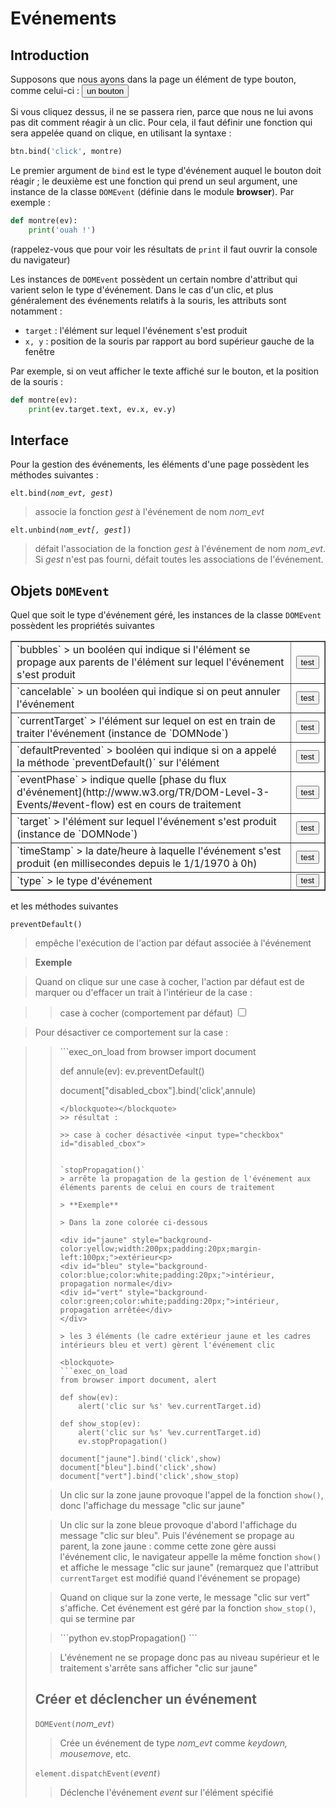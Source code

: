 Evénements
==========

<script type="text/python">
from browser import doc, alert
</script>

Introduction
------------

Supposons que nous ayons dans la page un élément de type bouton, comme 
celui-ci : <button>un bouton</button>

Si vous cliquez dessus, il ne se passera rien, parce que nous ne lui avons pas
 dit comment réagir à un clic. Pour cela, il faut définir une fonction qui 
 sera appelée quand on clique, en utilisant la syntaxe :

```python
btn.bind('click', montre)
```

Le premier argument de `bind` est le type d'événement auquel le bouton doit 
réagir ; le deuxième est une fonction qui prend un seul argument, une instance 
de la classe `DOMEvent` (définie dans le module **browser**). Par exemple :

```python
def montre(ev):
    print('ouah !')
```

(rappelez-vous que pour voir les résultats de `print` il faut ouvrir la 
console du navigateur)

Les instances de `DOMEvent` possèdent un certain nombre d'attribut qui varient 
selon le type d'événement. Dans le cas d'un clic, et plus généralement des 
événements relatifs à la souris, les attributs sont notamment :

- `target` : l'élément sur lequel l'événement s'est produit
- `x, y` : position de la souris par rapport au bord supérieur gauche de la 
fenêtre

Par exemple, si on veut afficher le texte affiché sur le bouton, et la 
position de la souris :

```python
def montre(ev):
    print(ev.target.text, ev.x, ev.y)
```

Interface
---------
Pour la gestion des événements, les éléments d'une page possèdent les 
méthodes suivantes :

<code>elt.bind(_nom\_evt, gest_)</code>

> associe la fonction _gest_ à l'événement de nom _nom\_evt_

<code>elt.unbind(_nom\_evt[, gest_])</code>

> défait l'association de la fonction _gest_ à l'événement de nom _nom\_evt_.
 Si _gest_ n'est pas fourni, défait toutes les associations de l'événement.

Objets `DOMEvent`
-----------------
Quel que soit le type d'événement géré, les instances de la classe `DOMEvent` 
possèdent les propriétés suivantes

<table border=1 cellpadding=5>

<tr>
<td>
`bubbles`
> un booléen qui indique si l'élément se propage aux parents de l'élément sur 
lequel l'événement s'est produit
</td>
<td>
<button id="_bubbles">test</button>
<script type="text/python">
doc['_bubbles'].bind('click',lambda ev:alert('bubbles : %s ' %ev.bubbles))
</script>
</td>
</tr>

<tr>
<td>
`cancelable`
> un booléen qui indique si on peut annuler l'événement
</td>
<td>
<button id="_cancelable">test</button>
<script type="text/python">
doc['_cancelable'].bind('click',lambda ev:alert('cancelable : %s ' %ev.cancelable))
</script>
</td>
</tr>

<tr>
<td>
`currentTarget`
> l'élément sur lequel on est en train de traiter l'événement (instance de `DOMNode`)
</td>
<td>
<button id="_currentTarget">test</button>
<script type="text/python">
doc['_currentTarget'].bind('click',lambda ev:alert('currentTarget : %s ' %ev.currentTarget))
</script>
</td>
</tr>

<tr>
<td>
`defaultPrevented`
> booléen qui indique si on a appelé la méthode `preventDefault()` sur l'élément
</td>
<td>
<button id="_defaultPrevented">test</button>
<script type="text/python">
doc['_defaultPrevented'].bind('click',lambda ev:alert('defaultPrevented : %s ' %ev.defaultPrevented))
</script>
</td>
</tr>

<tr>
<td>
`eventPhase`
> indique quelle [phase du flux d'événement](http://www.w3.org/TR/DOM-Level-3-Events/#event-flow) est en cours de traitement
</td>
<td>
<button id="_eventPhase">test</button>
<script type="text/python">
doc['_eventPhase'].bind('click',lambda ev:alert('eventPhase : %s ' %ev.eventPhase))
</script>
</td>
</tr>

<tr>
<td>
`target`
> l'élément sur lequel l'événement s'est produit (instance de `DOMNode`)
</td>
<td>
<button id="_target">test</button>
<script type="text/python">
doc['_target'].bind('click',lambda ev:alert('target : %s ' %ev.target))
</script>
</td>
</tr>

<tr><td>`timeStamp`
> la date/heure à laquelle l'événement s'est produit (en millisecondes depuis le 1/1/1970 à 0h)
</td>
<td>
<button id="_timeStamp">test</button>
<script type="text/python">
doc['_timeStamp'].bind('click',lambda ev:alert('timeStamp : %s ' %ev.timeStamp))
</script>
</td>
</tr>

<tr><td>`type`
> le type d'événement    
</td>
<td>
<button id="_type">test</button>
<script type="text/python">
doc['_type'].bind('click',lambda ev:alert('type : %s ' %ev.type))
</script>
</td>
</tr>

</table>

et les méthodes suivantes

`preventDefault()`
> empêche l'exécution de l'action par défaut associée à l'événement

> **Exemple**

> Quand on clique sur une case à cocher, l'action par défaut est de marquer ou d'effacer un trait à l'intérieur de la case : 

>> case à cocher (comportement par défaut) <input type="checkbox">

> Pour désactiver ce comportement sur la case : 

<blockquote><blockquote>
```exec_on_load
from browser import document

def annule(ev):
    ev.preventDefault()

document["disabled_cbox"].bind('click',annule)
```
</blockquote></blockquote>
>> résultat :

>> case à cocher désactivée <input type="checkbox" id="disabled_cbox">


`stopPropagation()`
> arrête la propagation de la gestion de l'événement aux éléments parents de celui en cours de traitement

> **Exemple**

> Dans la zone colorée ci-dessous

<div id="jaune" style="background-color:yellow;width:200px;padding:20px;margin-left:100px;">extérieur<p>
<div id="bleu" style="background-color:blue;color:white;padding:20px;">intérieur, propagation normale</div>
<div id="vert" style="background-color:green;color:white;padding:20px;">intérieur, propagation arrêtée</div>
</div>

> les 3 éléments (le cadre extérieur jaune et les cadres intérieurs bleu et vert) gèrent l'événement clic

<blockquote>
```exec_on_load
from browser import document, alert

def show(ev):
    alert('clic sur %s' %ev.currentTarget.id)

def show_stop(ev):
    alert('clic sur %s' %ev.currentTarget.id)
    ev.stopPropagation()

document["jaune"].bind('click',show)
document["bleu"].bind('click',show)
document["vert"].bind('click',show_stop)
```
</blockquote>

<div id="zzz"></div>

> Un clic sur la zone jaune provoque l'appel de la fonction `show()`, donc l'affichage du message "clic sur jaune"

> Un clic sur la zone bleue provoque d'abord l'affichage du message "clic sur bleu". Puis l'événement se propage au parent, la zone jaune : comme cette zone gère aussi l'événement clic, le navigateur appelle la même fonction `show()` et affiche le message "clic sur jaune" (remarquez que l'attribut `currentTarget` est modifié quand l'événement se propage)

> Quand on clique sur la zone verte, le message "clic sur vert" s'affiche. Cet événement est géré par la fonction `show_stop()`, qui se termine par

<blockquote>
```python
ev.stopPropagation()
```
</blockquote>

> L'événement ne se propage donc pas au niveau supérieur et le traitement s'arrête sans afficher "clic sur jaune"

Créer et déclencher un événement
--------------------------------

`DOMEvent(`_nom\_evt_`)` 
> Crée un événement de type _nom\_evt_ comme _keydown, mousemove_, etc.


`element.dispatchEvent(`_event_`)`
> Déclenche l'événement _event_ sur l'élément spécifié

